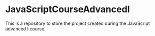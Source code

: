 # JavaScriptCourseAdvancedI
This is a repository to store the project created during the JavaScript advanced I course.
